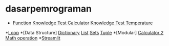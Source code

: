 # dasarpemrograman

* [Function](https://github.com/yeloranran/dasarpemrograman/blob/0016e8fc92051be82ff99e8118c066957c12a2e7/fungtion.ipynb)
    [Knowledge Test Calculator](https://github.com/yeloranran/dasarpemrograman/blob/452cc2e5091a7b62d1467ce2244840eb10de6afb/Fungtion_calculator.ipynb)
    [Knowledge Test Temperature](https://github.com/yeloranran/dasarpemrograman/blob/452cc2e5091a7b62d1467ce2244840eb10de6afb/Fungtion_celsius%20fahrenheit.ipynb)
  
*[Loop](https://github.com/yeloranran/dasarpemrograman/blob/452cc2e5091a7b62d1467ce2244840eb10de6afb/looping.ipynb)
*[Data Structure]
    [Dictionary](https://github.com/yeloranran/dasarpemrograman/blob/452cc2e5091a7b62d1467ce2244840eb10de6afb/Data%20Structure_Dictionary.ipynb)
    [List](https://github.com/yeloranran/dasarpemrograman/blob/452cc2e5091a7b62d1467ce2244840eb10de6afb/Data%20Structure_List.ipynb)
    [Sets](https://github.com/yeloranran/dasarpemrograman/blob/452cc2e5091a7b62d1467ce2244840eb10de6afb/Data%20Structure_Sets.ipynb)
    [Tuple](https://github.com/yeloranran/dasarpemrograman/blob/452cc2e5091a7b62d1467ce2244840eb10de6afb/Data%20Structure_Tuple.ipynb)
*[Modular]
     [Calculator 2](https://github.com/yeloranran/dasarpemrograman/blob/7effca08e65f5b855ef52e4d38fb947b49289734/calculator2_app.py)
     [Math operation](https://github.com/yeloranran/dasarpemrograman/blob/7effca08e65f5b855ef52e4d38fb947b49289734/math_operation.py)
*[Streamlit](https://dasarpemrograman-e8dazmfvumb3jasr7xxuap.streamlit.app/)
    
    



